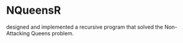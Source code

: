 # NQueensR
designed and implemented a recursive program that solved the Non-Attacking Queens problem.
